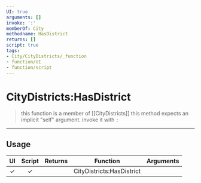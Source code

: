 ```yaml
---
UI: true
arguments: []
invoke: ':'
memberOf: City
methodname: HasDistrict
returns: []
script: true
tags:
- City/CityDistricts/_function
- function/UI
- function/script
---
```

# CityDistricts:HasDistrict
> this function is a member of [[CityDistricts]]
> this method expects an implicit "self" argument. invoke it with `:`
-----
## Usage
|  UI | Script | Returns | Function | Arguments |
|:---:|:------:|-------:|:--------:|:---------|
|✓|✓||CityDistricts:HasDistrict||
